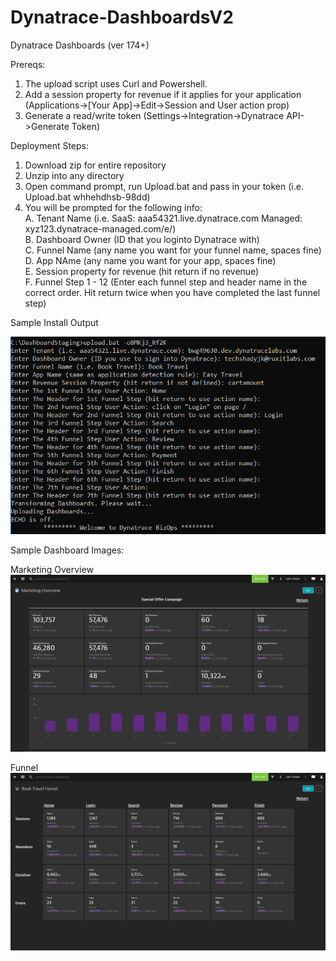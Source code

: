 # Dynatrace-DashboardsV2
Dynatrace Dashboards (ver 174+)

Prereqs:

  1. The upload script uses Curl and Powershell. 
  2. Add a session property for revenue if it applies for your application (Applications->[Your App]->Edit->Session and User action prop)
  3. Generate a read/write token (Settings->Integration->Dynatrace API->Generate Token)

Deployment Steps:

  1. Download zip for entire repository
  2. Unzip into any directory
  3. Open command prompt, run Upload.bat and pass in your token (i.e. Upload.bat whhehdhsb-98dd)
  4. You will be prompted for the following info:<br/>
    A. Tenant Name (i.e. SaaS: aaa54321.live.dynatrace.com Managed: xyz123.dynatrace-managed.com/e/<Env UUID>)<br/>
    B. Dashboard Owner (ID that you loginto Dynatrace with)<br/>
    C. Funnel Name (any name you want for your funnel name, spaces fine)<br/>
    D. App NAme (any name you want for your app, spaces fine)<br/>
    E. Session property for revenue (hit return if no revenue)<br/>
    F. Funnel Step 1 - 12 (Enter each funnel step and header name in the correct order. Hit return twice when you have completed the last funnel step)<br/>
  
 Sample Install Output
 
 ![Shady](Images/Install.png)
  
 Sample Dashboard Images:
  
  Marketing Overview
  ![Marketing Overview](Images/MarketingOverview.png)
  
  Funnel
  ![Book Travel Funnel](Images/Funnel.png)
